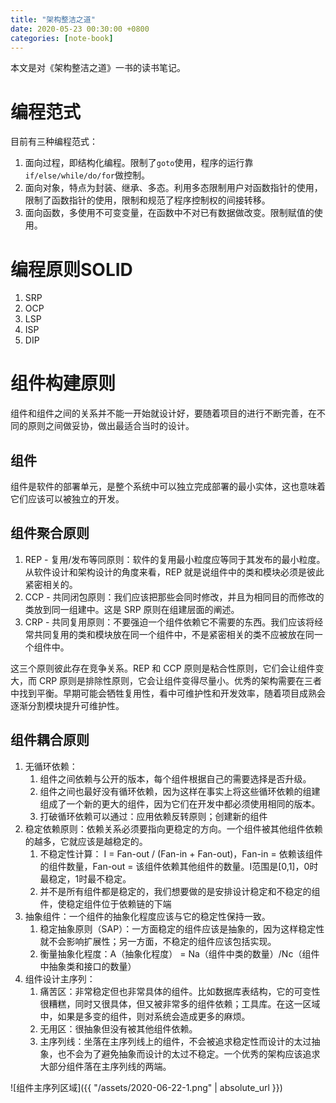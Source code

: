 ```yaml
---
title: "架构整洁之道"
date: 2020-05-23 00:30:00 +0800
categories: [note-book]
---
```


本文是对《架构整洁之道》一书的读书笔记。

# 编程范式

目前有三种编程范式：

1. 面向过程，即结构化编程。限制了`goto`使用，程序的运行靠`if/else/while/do/for`做控制。
2. 面向对象，特点为封装、继承、多态。利用多态限制用户对函数指针的使用，限制了函数指针的使用，限制和规范了程序控制权的间接转移。
3. 面向函数，多使用不可变变量，在函数中不对已有数据做改变。限制赋值的使用。

# 编程原则**SOLID**

1. SRP
2. OCP
3. LSP
4. ISP
5. DIP

# 组件构建原则

组件和组件之间的关系并不能一开始就设计好，要随着项目的进行不断完善，在不同的原则之间做妥协，做出最适合当时的设计。

## 组件

组件是软件的部署单元，是整个系统中可以独立完成部署的最小实体，这也意味着它们应该可以被独立的开发。

## 组件聚合原则

1. REP - 复用/发布等同原则：软件的复用最小粒度应等同于其发布的最小粒度。从软件设计和架构设计的角度来看，REP 就是说组件中的类和模块必须是彼此紧密相关的。
2. CCP - 共同闭包原则：我们应该把那些会同时修改，并且为相同目的而修改的类放到同一组建中。这是 SRP 原则在组建层面的阐述。
3. CRP - 共同复用原则：不要强迫一个组件依赖它不需要的东西。我们应该将经常共同复用的类和模块放在同一个组件中，不是紧密相关的类不应被放在同一个组件中。

这三个原则彼此存在竞争关系。REP 和 CCP 原则是粘合性原则，它们会让组件变大，而 CRP 原则是排除性原则，它会让组件变得尽量小。优秀的架构需要在三者中找到平衡。早期可能会牺牲复用性，看中可维护性和开发效率，随着项目成熟会逐渐分割模块提升可维护性。

## 组件耦合原则

1. 无循环依赖：
   1. 组件之间依赖与公开的版本，每个组件根据自己的需要选择是否升级。
   2. 组件之间也最好没有循环依赖，因为这样在事实上将这些循环依赖的组建组成了一个新的更大的组件，因为它们在开发中都必须使用相同的版本。
   3. 打破循环依赖可以通过：应用依赖反转原则；创建新的组件
2. 稳定依赖原则：依赖关系必须要指向更稳定的方向。一个组件被其他组件依赖的越多，它就应该是越稳定的。
   1. 不稳定性计算： I = Fan-out / (Fan-in + Fan-out)，Fan-in = 依赖该组件的组件数量，Fan-out = 该组件依赖其他组件的数量。I范围是[0,1]，0时最稳定，1时最不稳定。
   2. 并不是所有组件都是稳定的，我们想要做的是安排设计稳定和不稳定的组件，使稳定组件位于依赖链的下端
3. 抽象组件：一个组件的抽象化程度应该与它的稳定性保持一致。
   1. 稳定抽象原则（SAP）：一方面稳定的组件应该是抽象的，因为这样稳定性就不会影响扩展性；另一方面，不稳定的组件应该包括实现。
   2. 衡量抽象化程度：A（抽象化程度） = Na（组件中类的数量）/Nc（组件中抽象类和接口的数量）
4. 组件设计主序列：
   1. 痛苦区：非常稳定但也非常具体的组件。比如数据库表结构，它的可变性很糟糕，同时又很具体，但又被非常多的组件依赖；工具库。在这一区域中，如果是多变的组件，则对系统会造成更多的麻烦。
   2. 无用区：很抽象但没有被其他组件依赖。
   3. 主序列线：坐落在主序列线上的组件，不会被追求稳定性而设计的太过抽象，也不会为了避免抽象而设计的太过不稳定。一个优秀的架构应该追求大部分组件落在主序列线的两端。

![组件主序列区域]({{ "/assets/2020-06-22-1.png" | absolute_url }})
